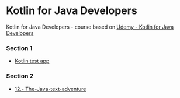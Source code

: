 # Kotlin for Java Developers
Kotlin for Java Developers - course based on [Udemy - Kotlin for Java Developers](https://www.udemy.com/share/101Zr6BkIcdF5VQXo=/)

### Section 1

- [Kotlin test app](https://github.com/Fox-McCloud-MX/Kotlin-for-Java-Developers/tree/master/Section-1/kotlin-test)

### Section 2

- [12.- The-Java-text-adventure](https://github.com/Fox-McCloud-MX/Kotlin-for-Java-Developers/tree/master/Section-2/12-The-Java-text-adventure)